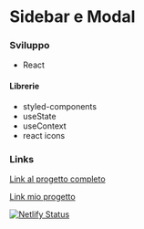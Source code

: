 # Sidebar e Modal

### Sviluppo

- React

#### Librerie

- styled-components
- useState
- useContext
- react icons

### Links

[Link al progetto completo](https://sidebar-tutorial.netlify.app/)

[Link mio progetto](https://stirring-caramel-6077da.netlify.app/)

[![Netlify Status](https://api.netlify.com/api/v1/badges/56d8b4e8-4ed0-4969-bce3-bf85f619138b/deploy-status)](https://app.netlify.com/sites/stirring-caramel-6077da/deploys)